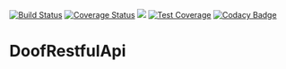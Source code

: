 [![Build Status](https://travis-ci.org/Sebuliba-Adrian/DoofRestfulApi.svg?branch=master)](https://travis-ci.org/Sebuliba-Adrian/DoofRestfulApi?branch=master)
[![Coverage Status](https://coveralls.io/repos/github/Sebuliba-Adrian/DoofRestfulApi/badge.svg?branch=master)](https://coveralls.io/github/Sebuliba-Adrian/DoofRestfulApi?branch=master)
<a href="https://codeclimate.com/github/Sebuliba-Adrian/DoofRestfulApi/maintainability"><img src="https://api.codeclimate.com/v1/badges/e2975d655ca0fb0fc8be/maintainability" /></a>
[![Test Coverage](https://api.codeclimate.com/v1/badges/e2975d655ca0fb0fc8be/test_coverage)](https://codeclimate.com/github/Sebuliba-Adrian/DoofRestfulApi/test_coverage)
[![Codacy Badge](https://api.codacy.com/project/badge/Grade/ed3fb4470ef140e68783a24de2d426ae)](https://www.codacy.com/app/Sebuliba-Adrian/DoofRestfulApi?utm_source=github.com&amp;utm_medium=referral&amp;utm_content=Sebuliba-Adrian/DoofRestfulApi&amp;utm_campaign=Badge_Grade)

# DoofRestfulApi